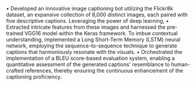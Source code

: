•	Developed an innovative image captioning bot utilizing the Flickr8k dataset, an expansive collection of 8,000 distinct images, each paired with five descriptive captions. Leveraging the power of deep learning,
•	Extracted intricate features from these images and harnessed the pre-trained VGG16 model within the Keras framework. To imbue contextual understanding, implemented a Long Short-Term Memory (LSTM) neural network, employing the sequence-to-sequence technique to generate captions that harmoniously resonate with the visuals.
•	Orchestrated the implementation of a BLEU score-based evaluation system, enabling a quantitative assessment of the generated captions' resemblance to human-crafted references, thereby ensuring the continuous enhancement of the captioning proficiency.
